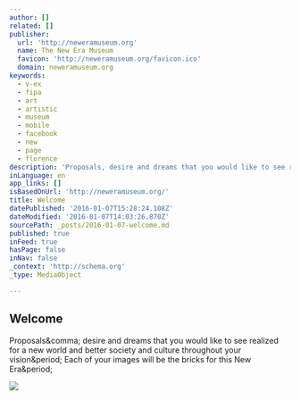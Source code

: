 ```yaml
---
author: []
related: []
publisher:
  url: 'http://neweramuseum.org'
  name: The New Era Museum
  favicon: 'http://neweramuseum.org/favicon.ico'
  domain: neweramuseum.org
keywords:
  - v-ex
  - fipa
  - art
  - artistic
  - museum
  - mobile
  - facebook
  - new
  - page
  - florence
description: 'Proposals, desire and dreams that you would like to see realized for a new world and better society and culture throughout your vision. Each of your images will be the bricks for this New Era.'
inLanguage: en
app_links: []
isBasedOnUrl: 'http://neweramuseum.org/'
title: Welcome
datePublished: '2016-01-07T15:28:24.108Z'
dateModified: '2016-01-07T14:03:26.870Z'
sourcePath: _posts/2016-01-07-welcome.md
published: true
inFeed: true
hasPage: false
inNav: false
_context: 'http://schema.org'
_type: MediaObject

---
```

<article style=""><h1>Welcome</h1><p>Proposals&amp;comma; desire and dreams that you would like to see realized for a new world and better society and culture throughout your vision&amp;period; Each of your images will be the bricks for this New Era&amp;period;</p><img src="https://static1.squarespace.com/static/50e5b834e4b0837383d7bb18/t/5315fdc9e4b0f354f7e51337/1451935129360/?format=1000w" /></article>